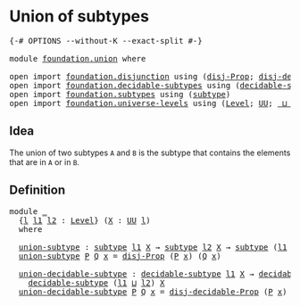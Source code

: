 # Union of subtypes

<pre class="Agda"><a id="30" class="Symbol">{-#</a> <a id="34" class="Keyword">OPTIONS</a> <a id="42" class="Pragma">--without-K</a> <a id="54" class="Pragma">--exact-split</a> <a id="68" class="Symbol">#-}</a>

<a id="73" class="Keyword">module</a> <a id="80" href="foundation.union.html" class="Module">foundation.union</a> <a id="97" class="Keyword">where</a>

<a id="104" class="Keyword">open</a> <a id="109" class="Keyword">import</a> <a id="116" href="foundation.disjunction.html" class="Module">foundation.disjunction</a> <a id="139" class="Keyword">using</a> <a id="145" class="Symbol">(</a><a id="146" href="foundation.disjunction.html#1135" class="Function">disj-Prop</a><a id="155" class="Symbol">;</a> <a id="157" href="foundation.disjunction.html#1591" class="Function">disj-decidable-Prop</a><a id="176" class="Symbol">)</a>
<a id="178" class="Keyword">open</a> <a id="183" class="Keyword">import</a> <a id="190" href="foundation.decidable-subtypes.html" class="Module">foundation.decidable-subtypes</a> <a id="220" class="Keyword">using</a> <a id="226" class="Symbol">(</a><a id="227" href="foundation.decidable-subtypes.html#1216" class="Function">decidable-subtype</a><a id="244" class="Symbol">)</a>
<a id="246" class="Keyword">open</a> <a id="251" class="Keyword">import</a> <a id="258" href="foundation.subtypes.html" class="Module">foundation.subtypes</a> <a id="278" class="Keyword">using</a> <a id="284" class="Symbol">(</a><a id="285" href="foundation-core.subtypes.html#1998" class="Function">subtype</a><a id="292" class="Symbol">)</a>
<a id="294" class="Keyword">open</a> <a id="299" class="Keyword">import</a> <a id="306" href="foundation.universe-levels.html" class="Module">foundation.universe-levels</a> <a id="333" class="Keyword">using</a> <a id="339" class="Symbol">(</a><a id="340" href="Agda.Primitive.html#597" class="Postulate">Level</a><a id="345" class="Symbol">;</a> <a id="347" href="foundation-core.universe-levels.html#222" class="Primitive">UU</a><a id="349" class="Symbol">;</a> <a id="351" href="Agda.Primitive.html#810" class="Primitive Operator">_⊔_</a><a id="354" class="Symbol">)</a>
</pre>
## Idea

The union of two subtypes `A` and `B` is the subtype that contains the elements that are in `A` or in `B`.

## Definition

<pre class="Agda"><a id="501" class="Keyword">module</a> <a id="508" href="foundation.union.html#508" class="Module">_</a>
  <a id="512" class="Symbol">{</a><a id="513" href="foundation.union.html#513" class="Bound">l</a> <a id="515" href="foundation.union.html#515" class="Bound">l1</a> <a id="518" href="foundation.union.html#518" class="Bound">l2</a> <a id="521" class="Symbol">:</a> <a id="523" href="Agda.Primitive.html#597" class="Postulate">Level</a><a id="528" class="Symbol">}</a> <a id="530" class="Symbol">(</a><a id="531" href="foundation.union.html#531" class="Bound">X</a> <a id="533" class="Symbol">:</a> <a id="535" href="foundation-core.universe-levels.html#222" class="Primitive">UU</a> <a id="538" href="foundation.union.html#513" class="Bound">l</a><a id="539" class="Symbol">)</a>
  <a id="543" class="Keyword">where</a>

  <a id="552" href="foundation.union.html#552" class="Function">union-subtype</a> <a id="566" class="Symbol">:</a> <a id="568" href="foundation-core.subtypes.html#1998" class="Function">subtype</a> <a id="576" href="foundation.union.html#515" class="Bound">l1</a> <a id="579" href="foundation.union.html#531" class="Bound">X</a> <a id="581" class="Symbol">→</a> <a id="583" href="foundation-core.subtypes.html#1998" class="Function">subtype</a> <a id="591" href="foundation.union.html#518" class="Bound">l2</a> <a id="594" href="foundation.union.html#531" class="Bound">X</a> <a id="596" class="Symbol">→</a> <a id="598" href="foundation-core.subtypes.html#1998" class="Function">subtype</a> <a id="606" class="Symbol">(</a><a id="607" href="foundation.union.html#515" class="Bound">l1</a> <a id="610" href="Agda.Primitive.html#810" class="Primitive Operator">⊔</a> <a id="612" href="foundation.union.html#518" class="Bound">l2</a><a id="614" class="Symbol">)</a> <a id="616" href="foundation.union.html#531" class="Bound">X</a>
  <a id="620" href="foundation.union.html#552" class="Function">union-subtype</a> <a id="634" href="foundation.union.html#634" class="Bound">P</a> <a id="636" href="foundation.union.html#636" class="Bound">Q</a> <a id="638" href="foundation.union.html#638" class="Bound">x</a> <a id="640" class="Symbol">=</a> <a id="642" href="foundation.disjunction.html#1135" class="Function">disj-Prop</a> <a id="652" class="Symbol">(</a><a id="653" href="foundation.union.html#634" class="Bound">P</a> <a id="655" href="foundation.union.html#638" class="Bound">x</a><a id="656" class="Symbol">)</a> <a id="658" class="Symbol">(</a><a id="659" href="foundation.union.html#636" class="Bound">Q</a> <a id="661" href="foundation.union.html#638" class="Bound">x</a><a id="662" class="Symbol">)</a>

  <a id="667" href="foundation.union.html#667" class="Function">union-decidable-subtype</a> <a id="691" class="Symbol">:</a> <a id="693" href="foundation.decidable-subtypes.html#1216" class="Function">decidable-subtype</a> <a id="711" href="foundation.union.html#515" class="Bound">l1</a> <a id="714" href="foundation.union.html#531" class="Bound">X</a> <a id="716" class="Symbol">→</a> <a id="718" href="foundation.decidable-subtypes.html#1216" class="Function">decidable-subtype</a> <a id="736" href="foundation.union.html#518" class="Bound">l2</a> <a id="739" href="foundation.union.html#531" class="Bound">X</a> <a id="741" class="Symbol">→</a>
    <a id="747" href="foundation.decidable-subtypes.html#1216" class="Function">decidable-subtype</a> <a id="765" class="Symbol">(</a><a id="766" href="foundation.union.html#515" class="Bound">l1</a> <a id="769" href="Agda.Primitive.html#810" class="Primitive Operator">⊔</a> <a id="771" href="foundation.union.html#518" class="Bound">l2</a><a id="773" class="Symbol">)</a> <a id="775" href="foundation.union.html#531" class="Bound">X</a>
  <a id="779" href="foundation.union.html#667" class="Function">union-decidable-subtype</a> <a id="803" href="foundation.union.html#803" class="Bound">P</a> <a id="805" href="foundation.union.html#805" class="Bound">Q</a> <a id="807" href="foundation.union.html#807" class="Bound">x</a> <a id="809" class="Symbol">=</a> <a id="811" href="foundation.disjunction.html#1591" class="Function">disj-decidable-Prop</a> <a id="831" class="Symbol">(</a><a id="832" href="foundation.union.html#803" class="Bound">P</a> <a id="834" href="foundation.union.html#807" class="Bound">x</a><a id="835" class="Symbol">)</a> <a id="837" class="Symbol">(</a><a id="838" href="foundation.union.html#805" class="Bound">Q</a> <a id="840" href="foundation.union.html#807" class="Bound">x</a><a id="841" class="Symbol">)</a>
</pre>